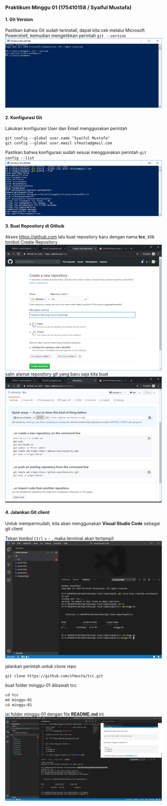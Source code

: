 ### Praktikum Minggu 01 (175410158 / Syaiful Mustafa)

#### 1. Git Version
Pastikan bahwa Git sudah terinstall, dapat kita cek melalui Microsoft Powershell, kemudian mengetikkan perintah ```git --version```
![alt text](pic01.png "Git version")

#### 2. Konfigurasi Git
Lakukan konfigurasi User dan Email menggunakan perintah
```
git config --global user.name "Syaiful Mustafa"
git config --global user.email sfmusta@gmail.com
```
Pastikan bahwa konfigurasi sudah sesuai menggunakan perintah ``` git config --list ```
![alt text](pic02.png "Git config")

#### 3. Buat Repository di Github
Akses https://github.com lalu buat repository baru dengan nama **tcc**, klik tombol Create Repository
![alt text](pic03.png "Buat Repository")
salin alamat repository git yang baru saja kita buat
![alt text](pic04.png "Repository")

#### 4. Jalankan Git client
Untuk mempermudah, kita akan menggunakan **Visual Studio Code** sebagai git client

Tekan tombol ```Ctrl``` + ```~``` , maka terminal akan tertampil
![alt text](pic05.png "Repository")

jalankan perintah untuk clone repo
```
git clone https://github.com/sfmusta/tcc.git

```
buat folder minggu-01 dibawah tcc
```
cd tcc
md minggu-01
cd minggu-01
```
isi folder minggu-01 dengan file **README.md** ini
![alt text](pic07.png "Repository")